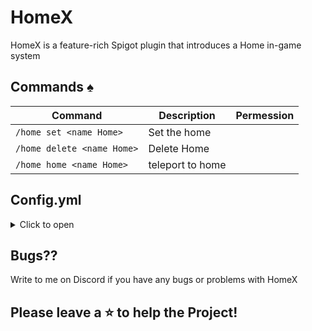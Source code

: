 # HomeX
HomeX is a feature-rich Spigot plugin that introduces a Home in-game system

## Commands :spades:
Command | Description | Permession
--- | --- | ---
`/home set <name Home>` | Set the home
`/home delete <name Home>` | Delete Home
`/home home <name Home>` | teleport to home

## Config.yml
<details>
  <summary>Click to open</summary>

```yaml
#
#    _    _                       __   __
#   | |  | |                      \ \ / /
#   | |__| | ___  _ __ ___   ___   \ V /
#   |  __  |/ _ \| '_ ` _ \ / _ \   > <
#   | |  | | (_) | | | | | |  __/  / . \
#   |_|  |_|\___/|_| |_| |_|\___| /_/ \_\
#
#      This Plugin was made with ❤️ by Akari_my
#      GitHub: github.com/Akari-my
#      Discord for support: akari_my
#
#      version: 1.0.0-RELEASE

Database:
  hostname: 127.0.0.1
  port: 3306
  database: homex
  user: root
  password: s-r@moy4Z8j4!A-t

settings:
  cooldownSeconds: 3
  maxHomes: 2


messages:
  success:
    homeSet: "&aHome '%home%' set successfully!"
    homeDeleted: "&aHome '%home%' successfully deleted!"
    teleportedToHome: "&aTeleported to home '%home%'!"
    coolDown: "§aYou will be teleported between 3 seconds"
  error:
    homeAlreadyExists: "&cThe home '%home%' already exists."
    homeNotFound: "&cThe home '%home%' does not exist."
    coolDownWait: "§cYou must wait before you can teleport again"
    maxHomesReached: "§cYou can no longer create Home because you have exceeded the maximum limit"
```
</details>

## Bugs??
Write to me on Discord if you have any bugs or problems with HomeX

## Please leave a ⭐ to help the Project!
